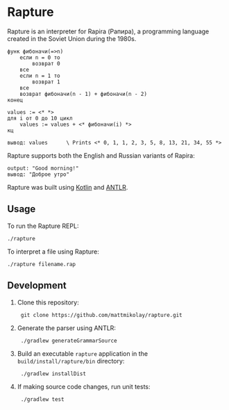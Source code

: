 # Rapture

Rapture is an interpreter for Rapira (Рапира), a programming language created in
the Soviet Union during the 1980s.

```
функ фибоначи(=>n)
    если n = 0 то
        возврат 0
    все
    если n = 1 то
        возврат 1
    все
    возврат фибоначи(n - 1) + фибоначи(n - 2)
конец

values := <* *>
для i от 0 до 10 цикл
    values := values + <* фибоначи(i) *>
кц

вывод: values      \ Prints <* 0, 1, 1, 2, 3, 5, 8, 13, 21, 34, 55 *>
```

Rapture supports both the English and Russian variants of Rapira:

```
output: "Good morning!"
вывод: "Доброе утро"
```

Rapture was built using [Kotlin] and [ANTLR].

## Usage
To run the Rapture REPL:

```
./rapture
```

To interpret a file using Rapture:

```
./rapture filename.rap
```

## Development

1. Clone this repository:

        git clone https://github.com/mattmikolay/rapture.git

2. Generate the parser using ANTLR:

        ./gradlew generateGrammarSource

3. Build an executable `rapture` application in the `build/install/rapture/bin`
directory:

        ./gradlew installDist

4. If making source code changes, run unit tests:

        ./gradlew test

[Kotlin]: https://kotlinlang.org/
[ANTLR]: https://github.com/antlr/antlr4/
